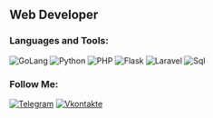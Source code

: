 ## Web Developer

### Languages and Tools:
![GoLang](https://img.shields.io/badge/-Golang-090909?style=for-the-badge&logo=go&logoColor=47C5FB)
![Python](https://img.shields.io/badge/-Python-090909?style=for-the-badge&logo=python&logoColor=47C5FB)
![PHP](https://img.shields.io/badge/-PHP-090909?style=for-the-badge&logo=php&logoColor=097CDB)
![Flask](https://img.shields.io/badge/-Flask-090909?style=for-the-badge&logo=flask&logoColor=F8C52C)
![Laravel](https://img.shields.io/badge/-Laravel-090909?style=for-the-badge&logo=laravel&logoColor=F88C00)
![Sql](https://img.shields.io/badge/-Sql-090909?style=for-the-badge&logo=mysql&logoColor=00648B)

### Follow Me:
[![Telegram](https://img.shields.io/badge/-Telegram-090909?style=for-the-badge&logo=telegram&logoColor=27A0D9)](https://t.me/nedecman)
[![Vkontakte](https://img.shields.io/badge/-Vkontakte-090909?style=for-the-badge&logo=Vk&logoColor=4F7DB3)](https://vk.com/nedecman)
